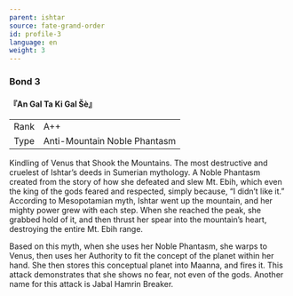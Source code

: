 ```yaml
---
parent: ishtar
source: fate-grand-order
id: profile-3
language: en
weight: 3
---
```


### Bond 3

#### 『An Gal Ta Ki Gal Šè』

<table>
  <tr><td>Rank</td><td>A++</td></tr>
  <tr><td>Type</td><td>Anti-Mountain Noble Phantasm</td></tr>
</table>

Kindling of Venus that Shook the Mountains.
The most destructive and cruelest of Ishtar’s deeds in Sumerian mythology.
A Noble Phantasm created from the story of how she defeated and slew Mt. Ebih, which even the king of the gods feared and respected, simply because, “I didn’t like it.”
According to Mesopotamian myth, Ishtar went up the mountain, and her mighty power grew with each step.
When she reached the peak, she grabbed hold of it, and then thrust her spear into the mountain’s heart, destroying the entire Mt. Ebih range.

Based on this myth, when she uses her Noble Phantasm, she warps to Venus, then uses her Authority to fit the concept of the planet within her hand. She then stores this conceptual planet into Maanna, and fires it.
This attack demonstrates that she shows no fear, not even of the gods. Another name for this attack is Jabal Hamrin Breaker.
